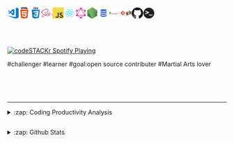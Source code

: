 ### 
<img align="left" alt="Visual Studio Code" width="26px" src="https://raw.githubusercontent.com/github/explore/80688e429a7d4ef2fca1e82350fe8e3517d3494d/topics/visual-studio-code/visual-studio-code.png" />
<img align="left" alt="HTML5" width="26px" src="https://raw.githubusercontent.com/github/explore/80688e429a7d4ef2fca1e82350fe8e3517d3494d/topics/html/html.png" />
<img align="left" alt="CSS3" width="26px" src="https://raw.githubusercontent.com/github/explore/80688e429a7d4ef2fca1e82350fe8e3517d3494d/topics/css/css.png" />
<img align="left" alt="Sass" width="26px" src="https://raw.githubusercontent.com/github/explore/80688e429a7d4ef2fca1e82350fe8e3517d3494d/topics/sass/sass.png" />
<img align="left" alt="JavaScript" width="26px" src="https://raw.githubusercontent.com/github/explore/80688e429a7d4ef2fca1e82350fe8e3517d3494d/topics/javascript/javascript.png" />
<img align="left" alt="React" width="26px" src="https://raw.githubusercontent.com/github/explore/80688e429a7d4ef2fca1e82350fe8e3517d3494d/topics/react/react.png" />
<img align="left" alt="GraphQL" width="26px" src="https://raw.githubusercontent.com/github/explore/80688e429a7d4ef2fca1e82350fe8e3517d3494d/topics/graphql/graphql.png" />
<img align="left" alt="Node.js" width="26px" src="https://raw.githubusercontent.com/github/explore/80688e429a7d4ef2fca1e82350fe8e3517d3494d/topics/nodejs/nodejs.png" />
<img align="left" alt="SQL" width="26px" src="https://raw.githubusercontent.com/github/explore/80688e429a7d4ef2fca1e82350fe8e3517d3494d/topics/sql/sql.png" />
<img align="left" alt="MongoDB" width="26px" src="https://raw.githubusercontent.com/github/explore/80688e429a7d4ef2fca1e82350fe8e3517d3494d/topics/mongodb/mongodb.png" />
<img align="left" alt="Git" width="26px" src="https://raw.githubusercontent.com/github/explore/80688e429a7d4ef2fca1e82350fe8e3517d3494d/topics/git/git.png" />
<img align="left" alt="GitHub" width="26px" src="https://raw.githubusercontent.com/github/explore/78df643247d429f6cc873026c0622819ad797942/topics/github/github.png" />
<img align="left" alt="Terminal" width="26px" src="https://raw.githubusercontent.com/github/explore/80688e429a7d4ef2fca1e82350fe8e3517d3494d/topics/terminal/terminal.png" />

<br />
<br />
<br />
<br />



### 

[<img src="https://now-playing-codestackr.vercel.app/api/spotify-playing" alt="codeSTACKr Spotify Playing" width="350" />](https://open.spotify.com/user/swyqyimdc12jajde4vpwd2x1b)

 #challenger #learner #goal:open source contributer #Martial Arts lover

<br />
<br />
<br />

---


<details>
 <summary>:zap: Coding Productivity Analysis</summary>
 
 <br />
 
<!--START_SECTION:waka-->
![Profile Views](http://img.shields.io/badge/Profile%20Views-1-blue)

**🐱 My Github Data** 

> 🏆 359 Contributions in the Year 2020
 > 
> 📦 75.4 kB Used in Github's Storage 
 > 
> 🚫 Not Opted to Hire
 > 
> 📜 64 Public Repositories
 > 
> 🔑 0 Private Repository 
 > 
**I'm an Early 🐤** 

```text
🌞 Morning    64 commits     █████░░░░░░░░░░░░░░░░░░░░   21.05% 
🌆 Daytime    117 commits    █████████░░░░░░░░░░░░░░░░   38.49% 
🌃 Evening    96 commits     ████████░░░░░░░░░░░░░░░░░   31.58% 
🌙 Night      27 commits     ██░░░░░░░░░░░░░░░░░░░░░░░   8.88%

```
📅 **I'm Most Productive on Monday** 

```text
Monday       83 commits     ██████░░░░░░░░░░░░░░░░░░░   27.3% 
Tuesday      63 commits     █████░░░░░░░░░░░░░░░░░░░░   20.72% 
Wednesday    31 commits     ██░░░░░░░░░░░░░░░░░░░░░░░   10.2% 
Thursday     34 commits     ██░░░░░░░░░░░░░░░░░░░░░░░   11.18% 
Friday       45 commits     ███░░░░░░░░░░░░░░░░░░░░░░   14.8% 
Saturday     25 commits     ██░░░░░░░░░░░░░░░░░░░░░░░   8.22% 
Sunday       23 commits     ██░░░░░░░░░░░░░░░░░░░░░░░   7.57%

```


📊 **This Week I Spent My Time On** 

```text
⌚︎ Time Zone: Asia/Seoul

💬 Programming Languages: 
JSX                      14 hrs 36 mins      ███████████████████░░░░░░   77.73% 
JavaScript               2 hrs 12 mins       ███░░░░░░░░░░░░░░░░░░░░░░   11.72% 
TypeScript               1 hr 20 mins        █░░░░░░░░░░░░░░░░░░░░░░░░   7.11% 
JSON                     25 mins             ░░░░░░░░░░░░░░░░░░░░░░░░░   2.27% 
Other                    6 mins              ░░░░░░░░░░░░░░░░░░░░░░░░░   0.54%

🔥 Editors: 
VS Code                  18 hrs 47 mins      █████████████████████████   100.0%

💻 Operating System: 
Windows                  18 hrs 47 mins      █████████████████████████   100.0%

```

**I Mostly Code in JavaScript** 

```text
JavaScript               32 repos            ███████████████░░░░░░░░░░   62.75% 
HTML                     10 repos            █████░░░░░░░░░░░░░░░░░░░░   19.61% 
TypeScript               5 repos             ██░░░░░░░░░░░░░░░░░░░░░░░   9.8% 
CSS                      4 repos             ██░░░░░░░░░░░░░░░░░░░░░░░   7.84%

```


**Timeline**

![Chart not found](https://github.com/wow-woo/wow-woo/blob/master/charts/bar_graph.png) 


<!--END_SECTION:waka-->
![Profile Views](http://img.shields.io/badge/Profile%20Views-0-blue)
</details>


##

<details>
  <summary>:zap: Github Stats</summary>

  <img align="left" alt="wow-woo's Github Stats" src="https://github-readme-stats-delta-ten.vercel.app/api?username=wow-woo&show_icons=true&hide_border=true" />

</details>

[website]: https:// 
[instagram]: https://instagram.com/
[linkedin]: https://linkedin.com/in/
